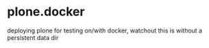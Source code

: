 plone.docker
============

deploying plone for testing on/with docker, watchout this is without a persistent data dir
